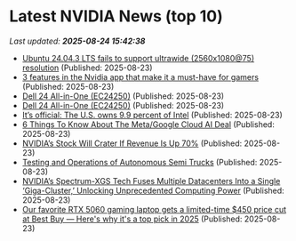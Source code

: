 # Latest NVIDIA News (top 10)
_Last updated: **2025-08-24 15:42:38**_

- [Ubuntu 24.04.3 LTS fails to support ultrawide (2560x1080@75) resolution](https://askubuntu.com/questions/1554927/ubuntu-24-04-3-lts-fails-to-support-ultrawide-2560x108075-resolution) (Published: 2025-08-23)
- [3 features in the Nvidia app that make it a must-have for gamers](https://www.xda-developers.com/use-nvidia-app-for-these-perks/) (Published: 2025-08-23)
- [Dell 24 All-in-One (EC24250)](https://me.pcmag.com/en/old-desktop-pcs/31833/dell-24-all-in-one-ec24250) (Published: 2025-08-23)
- [Dell 24 All-in-One (EC24250)](https://uk.pcmag.com/desktop-pcs/159698/dell-24-all-in-one-ec24250) (Published: 2025-08-23)
- [It’s official: The U.S. owns 9.9 percent of Intel](https://www.pcworld.com/article/2887093/its-official-the-u-s-owns-9-9-percent-of-intel.html) (Published: 2025-08-23)
- [6 Things To Know About The Meta/Google Cloud AI Deal](https://www.forbes.com/sites/johnwerner/2025/08/23/6-things-to-know-about-the-metagoogle-cloud-ai-deal/) (Published: 2025-08-23)
- [NVIDIA’s Stock Will Crater If Revenue Is Up 70%](https://biztoc.com/x/c8ce4a9915ff2204) (Published: 2025-08-23)
- [Testing and Operations of Autonomous Semi Trucks](https://www.nextbigfuture.com/2025/08/testing-and-operations-of-autonomous-semi-trucks.html) (Published: 2025-08-23)
- [NVIDIA’s Spectrum-XGS Tech Fuses Multiple Datacenters Into a Single ‘Giga-Cluster,’ Unlocking Unprecedented Computing Power](https://wccftech.com/nvidia-spectrum-xgs-tech-fuses-multiple-datacenters-into-a-single-giga-cluster/) (Published: 2025-08-23)
- [Our favorite RTX 5060 gaming laptop gets a limited-time $450 price cut at Best Buy — Here's why it's a top pick in 2025](https://www.windowscentral.com/hardware/asus/asus-rog-zephyrus-g14-2025-rtx-5060-best-buy-deal) (Published: 2025-08-23)
